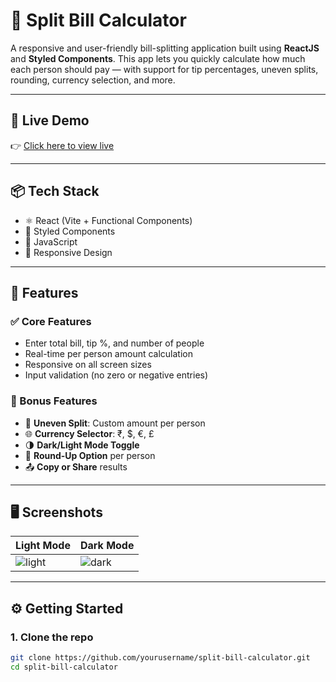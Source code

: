 # 💸 Split Bill Calculator

A responsive and user-friendly bill-splitting application built using **ReactJS** and **Styled Components**. This app lets you quickly calculate how much each person should pay — with support for tip percentages, uneven splits, rounding, currency selection, and more.

---

## 🔗 Live Demo

👉 [Click here to view live](https://your-deployed-link.netlify.app)

---

## 📦 Tech Stack

- ⚛️ React (Vite + Functional Components)
- 💅 Styled Components
- 🧮 JavaScript
- 🎨 Responsive Design

---

## 🎯 Features

### ✅ Core Features
- Enter total bill, tip %, and number of people
- Real-time per person amount calculation
- Responsive on all screen sizes
- Input validation (no zero or negative entries)

### 🌟 Bonus Features
- 💸 **Uneven Split**: Custom amount per person
- 🌐 **Currency Selector**: ₹, $, €, £
- 🌗 **Dark/Light Mode Toggle**
- 🧮 **Round-Up Option** per person
- 📤 **Copy or Share** results

---

## 🖥️ Screenshots

| Light Mode                        | Dark Mode                        |
|----------------------------------|----------------------------------|
| ![light](./screenshots/light.png) | ![dark](./screenshots/dark.png) |

---

## ⚙️ Getting Started

### 1. Clone the repo
```bash
git clone https://github.com/yourusername/split-bill-calculator.git
cd split-bill-calculator


